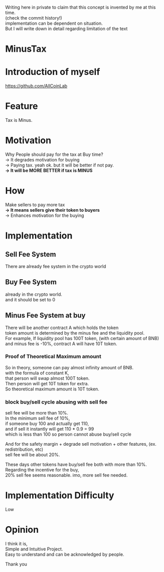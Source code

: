 Writing here in private to claim that this concept is invented by me at this time.  
(check the commit history!)  
implementation can be dependent on situation.  
But I will write down in detail regarding limitation of the text  

# MinusTax

# Introduction of myself
https://github.com/AllCoinLab

# Feature
Tax is Minus.

# Motivation
Why People should pay for the tax at Buy time?  
-> It degrades motivation for buying  
-> Paying tax. yeah ok. but it will be better if not pay.  
**-> It will be MORE BETTER if tax is MINUS**  

# How
Make sellers to pay more tax  
**-> It means sellers give their token to buyers**  
-> Enhances motivation for the buying  

# Implementation
## Sell Fee System
There are already fee system in the crypto world

## Buy Fee System
already in the crypto world.  
and it should be set to 0

## Minus Fee System at buy
There will be another contract A which holds the token  
token amount is determined by the minus fee and the liquidity pool.  
For example,
If liquidity pool has 100T token, (with certain amount of BNB)  
and minus fee is -10%,
contract A will have 10T token.  

### Proof of Theoretical Maximum amount
So in theory, someone can pay almost infinity amount of BNB.  
with the formula of constant K,  
that person will swap almost 100T token.  
Then person will get 10T token for extra.  
So theoretical maximum amount is 10T token.

### block buy/sell cycle abusing with sell fee
sell fee will be more than 10%.  
In the minimum sell fee of 10%,  
if someone buy 100 and actually get 110,  
and if sell it instantly will get 110 * 0.9 = 99  
which is less than 100 so person cannot abuse buy/sell cycle  

And for the safety margin + degrade sell motivation + other features, (ex. redistribution, etc)  
sell fee will be about 20%.

These days other tokens have buy/sell fee both with more than 10%.  
Regarding the incentive for the buy,    
20% sell fee seems reasonable. imo, more sell fee needed.  

# Implementation Difficulty
Low

# Opinion
I think it is,  
Simple and Intuitive Project.  
Easy to understand and can be acknowledged by people.  

Thank you